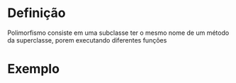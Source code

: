 # Definição
Polimorfismo consiste em uma subclasse ter o mesmo nome de um método da superclasse, porem executando diferentes funções

# Exemplo
